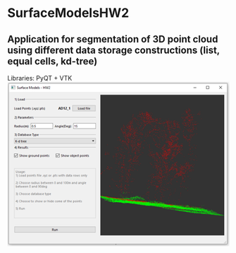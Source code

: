 # SurfaceModelsHW2
## Application for segmentation of 3D point cloud using different data storage constructions (list, equal cells, kd-tree)
Libraries: PyQT + VTK
![User Interface](https://github.com/WOKNz/SurfaceModelsHW2/raw/master/main.png)
